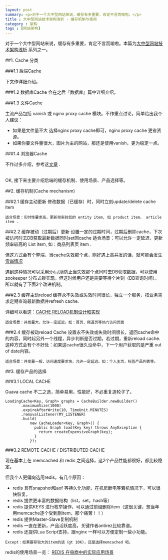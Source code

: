 ```yaml
---
layout: post
summary: <p>对于一个大中型网站来说，缓存有多重要，肯定不言而喻啦。</p>
title : 大中型网站技术架构浅析 - 缓存机制与使用
category : 架构
tags : [网站架构]
---
```


对于一个大中型网站来说，缓存有多重要，肯定不言而喻啦。本篇为<a href="http://kenny7.com/2013/04/technical-guide-for-website.html" >大中型网站技术架构浅析</a> 系列之一。

##1. Cache 分类

###1.1 后端Cache

下文作详细介绍。

###1.2 数据库Cache
会在之后『数据库』篇中详细介绍。

###1.3 文件Cache

主流产品包括 vanish 或 nginx proxy cache 模块。不作重点讨论，简单给出我个人建议：

- 如果是文件量不大 选择nginx proxy cache即可，nginx proxy cache 更省资源。
- 如果你要文件量很大，图片为主的网站，那还是使用vanish，更为稳定一点。

###1.4 浏览器Cache

不作过多介绍，参考这<a href="http://www.cnblogs.com/skynet/archive/2012/11/28/2792503.html" rel="nofollow">文章</a> .

<br>
OK, 接下来主要介绍后端的缓存机制、使用场景、产品选择等。


##2. 缓存机制(Cache mechanism)

###2.1 缓存主动更新
修改数据（已缓存）时，同时立刻update/delete cache item 

	适合场景：实时性要求高，更新频率较低的 entity item, 如 product item， article item .

###2.2 缓存被动（过期后）更新
设置一定的过期时间，过期后删除cache，下次被访问时去DB获取最新数据同时set回cache
	适合场景：可以允许一定延迟，更新频率较高的 List item, 如：商品列表页 item .

但这方式会有个弊端，当cache失效那个点，刚好遇上高并发的话，就可能会发生<a href="http://kenny7.com/2012/10/cache-reload-mechanism.html">雪崩情况</a>

遇到这种情况可以采用<code>分布式锁</code>防止当失效那个点同时去DB获取数据，可以使用 zookeeper 分布式锁实现。但这时候用户还是需要等待个片刻（DB查询时间）。所以就有了下面2个改进机制。

###2.3 缓存主动reload
缓存永不失效或失效时间很长，独立一个服务，按业务需求定期查询最新数据并refresh cache.

详细可以看这：<a href="http://kenny7.com/2012/10/cache-reload-mechanism.html">CACHE RELOAD机制设计和实现</a>

	适合场景：并发量大，允许一定延迟。如：首页、频道页等热门访问页面

###2.4 缓存被动reload
Cache 设置永不失效或失效时间很长，返回cache命中的内容，同时起另外一个线程，异步判断是否过期，若过期，重新reload cache.
这种方式会有个不好处：如果这cache很久没命中，下一个用户获取的是严重 out of date内容。

	适合场景：并发量一般，访问速度要求快，允许一定延迟。如：个人主页，标签产品列表等。

##3. 缓存产品的选择

###3.1 LOCAL CACHE

Guava cache 不二之选，简单易用，性能好，不必重复造轮子了。

	LoadingCache<Key, Graph> graphs = CacheBuilder.newBuilder()
		   .maximumSize(1000)
		   .expireAfterWrite(10, TimeUnit.MINUTES)
		   .removalListener(MY_LISTENER)
		   .build(
			   new CacheLoader<Key, Graph>() {
				 public Graph load(Key key) throws AnyException {
				   return createExpensiveGraph(key);
				 }
			   });
			   
			   
###3.2 REMOTE CACHE / DISTRIBUTED CACHE

现在基本上在 memcached 和 redis 之间选择，这2个产品性能都很好，都比较稳定。

但我个人更偏向选用redis，有几个原因：

- redis 具有snapshot和aof 等持久化功能，在机房断电等宕机情况下，可以很快恢复。
- redis 提供更丰富的数据结构（list，set，hash等）
- redis 提供KEYS 进行枚举操作，可以通过前缀删除item（这很关键，想当年用memcache逐个受到删item，那个痛苦！！）
- redis 提供Master-Slave复制机制
- redis 一直在更新，产品活跃度高，关键作者antirez比较靠谱。
- redis 还提供Lua Script支持，跟nginx 一样可以方便定制一些小功能。

<pre><code>Except：如果要存较大的item的话（gt 10K)，还是选择memcached 吧。</code></pre>

redis的使用场景一览：
<a href="http://kenny7.com/2012/09/redis-usage-scenario.html">REDIS 在电商中的实际应用场景</a>

